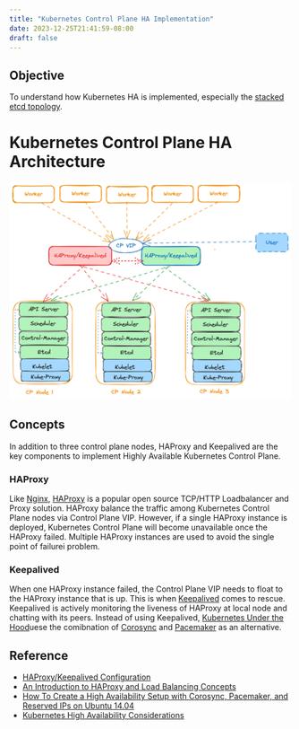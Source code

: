 ```yaml
---
title: "Kubernetes Control Plane HA Implementation"
date: 2023-12-25T21:41:59-08:00
draft: false
---
```


## Objective

To understand how Kubernetes HA is implemented, especially the [stacked etcd topology](https://kubernetes.io/docs/setup/production-environment/tools/kubeadm/ha-topology/#stacked-etcd-topology).

# Kubernetes Control Plane HA Architecture

![Kubernetes Control Plane HA Architecture](/images/kubernetes-cp-ha-implementation.png)

## Concepts

In addition to three control plane nodes, HAProxy and Keepalived are the key components to implement Highly Available Kubernetes Control Plane.

### HAProxy

Like [Nginx](https://docs.nginx.com/nginx/admin-guide/load-balancer/http-load-balancer/), [HAProxy](https://www.haproxy.org/) is a popular open source TCP/HTTP Loadbalancer and Proxy solution.
HAProxy balance the traffic among Kubernetes Control Plane nodes via Control Plane VIP. However, if a single HAProxy instance is deployed, Kubernetes Control Plane will become unavailable once the HAProxy failed.
Multiple HAProxy instances are used to avoid the single point of failurei problem.

### Keepalived

When one HAProxy instance failed, the Control Plane VIP needs to float to the HAProxy instance that is up.
This is when [Keepalived](https://www.keepalived.org/) comes to rescue. Keepalived is actively monitoring the liveness of HAProxy at local node and chatting with its peers. Instead of using Keepalived,  [Kubernetes Under the Hood](https://github.com/mvallim/kubernetes-under-the-hood)uese the comibnation of [Corosync](https://corosync.github.io/corosync/) and [Pacemaker](https://clusterlabs.org/pacemaker/) as an alternative.

## Reference

*  [HAProxy/Keepalived Configuration](https://access.redhat.com/documentation/en-us/red_hat_ceph_storage/1.3/html/object_gateway_guide_for_red_hat_enterprise_linux/haproxy_keepalived_configuration)
*  [An Introduction to HAProxy and Load Balancing Concepts](https://www.digitalocean.com/community/tutorials/an-introduction-to-haproxy-and-load-balancing-concepts)
*  [How To Create a High Availability Setup with Corosync, Pacemaker, and Reserved IPs on Ubuntu 14.04](https://www.digitalocean.com/community/tutorials/how-to-create-a-high-availability-setup-with-corosync-pacemaker-and-reserved-ips-on-ubuntu-14-04)
*  [Kubernetes High Availability Considerations](https://github.com/kubernetes/kubeadm/blob/main/docs/ha-considerations.md)

